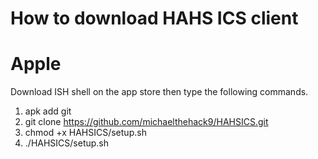 # How to download HAHS ICS client

# Apple

Download ISH shell on the app store then type the following commands.

1.  apk add git
2.  git clone https://github.com/michaelthehack9/HAHSICS.git
3.  chmod +x HAHSICS/setup.sh
4.  ./HAHSICS/setup.sh
